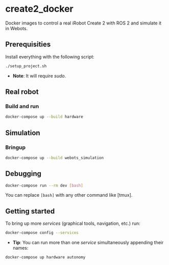 # create2_docker

Docker images to control a real iRobot Create 2 with ROS 2 and simulate it in Webots.

## Prerequisities

Install everything with the following script:

```bash
./setup_project.sh
```

- **Note**: It will require *sudo*.

## Real robot

### Build and run

```bash
docker-compose up --build hardware
```

## Simulation

### Bringup

```bash
docker-compose up --build webots_simulation
```

## Debugging

```bash
docker-compose run --rm dev [bash]
```

You can replace `[bash]` with any other command like [tmux].

## Getting started

To bring up more *services* (graphical tools, navigation, etc.) run:

```bash
docker-compose config --services
```

- **Tip**: You can run more than one *service* simultaneously appending their names:

```bash
docker-compose up hardware autonomy
```

